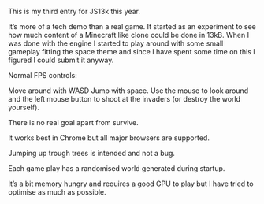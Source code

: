 This is my third entry for JS13k this year.

It’s more of a tech demo than a real game. It started as an experiment to see how much content of a Minecraft like clone could be done in 13kB. When I was done with the engine I started to play around with some small gameplay fitting the space theme and since I have spent some time on this I figured I could submit it anyway.

Normal FPS controls:

Move around with WASD
Jump with space.
Use the mouse to look around and the left mouse button to shoot at the invaders (or destroy the world yourself).

There is no real goal apart from survive. 

It works best in Chrome but all major browsers are supported. 

Jumping up trough trees is intended and not a bug.

Each game play has a randomised world generated during startup.

It’s a bit memory hungry and requires a good GPU to play but I have tried to optimise as much as possible.